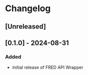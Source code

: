 # Changelog

## [Unreleased]

## [0.1.0] - 2024-08-31
### Added
- Initial release of FRED API Wrapper
